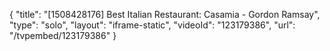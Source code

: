 {
    "title": "[1508428176] Best Italian Restaurant: Casamia - Gordon Ramsay",
    "type": "solo",
    "layout": "iframe-static",
    "videoId": "123179386",
    "url": "\/tvpembed\/123179386"
}